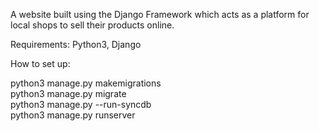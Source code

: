 A website built using the Django Framework which acts as a platform for local shops to sell their products online.

Requirements: Python3, Django

How to set up:

python3 manage.py makemigrations  
python3 manage.py migrate  
python3 manage.py --run-syncdb  
python3 manage.py runserver
